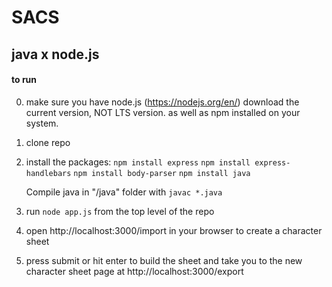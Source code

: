 # SACS
## java x node.js


#### to run
0. make sure you have node.js (https://nodejs.org/en/) download the current version, NOT LTS version.
as well as npm installed on your system.

1. clone repo

2. install the packages:
    `npm install express`
    `npm install express-handlebars`
    `npm install body-parser`
    `npm install java`

    Compile java in "/java" folder with `javac *.java`
3. run `node app.js` from the top level of the repo
4. open http://localhost:3000/import in your browser to create a character sheet

5. press submit or hit enter to build the sheet and take you to the new character sheet page at http://localhost:3000/export
